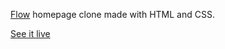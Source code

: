 [Flow](https://flow.org/) homepage clone made with HTML and CSS.

[See it live](https://sissokho.github.io/flow-homepage-clone)
